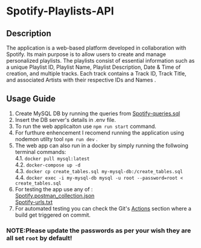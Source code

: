 
# Spotify-Playlists-API

## Description

 The application is a web-based platform developed in collaboration with Spotify. Its main purpose is to allow users to create and manage personalized playlists. The playlists consist of essential information such as a unique Playlist ID, Playlist Name, Playlist Description, Date & Time of creation, and multiple tracks. Each track contains a Track ID, Track Title, and associated Artists with their respective IDs and Names .   


## Usage Guide

 1. Create MySQL DB by running the queries from [Spotify-queries.sql](Spotify-queries.sql)       
 3. Insert the DB server's details in .env file.      
 4. To run the web applicaiton use `npm run start` command.  
 3. For furthure enhencement I recomend running the application using nodemon utilty tool `npm run dev` .   
 4. The web app can also run in a docker by simply running the follwoing terminal commands:    
    4.1. `docker pull mysql:latest`           
    4.2. `docker-compose up -d`  
    4.3. `docker cp create_tables.sql my-mysql-db:/create_tables.sql`         
    4.4. `docker exec -i my-mysql-db mysql -u root --password=root < create_tables.sql`  
 5. For testing the app use any of :   
            [Spotify.postman_collection.json](Spotify.postman_collection.json)   
            [Spotify-urls.txt](Spotify-urls.txt) 
 6. For automated testing you can check the Git's [Actions](https://github.com/ClaudiuStelian/Spotify/actions) section where a build get triggered on commit.

### NOTE:Please update the passwords as per your wish they are all set `root` by default! 

